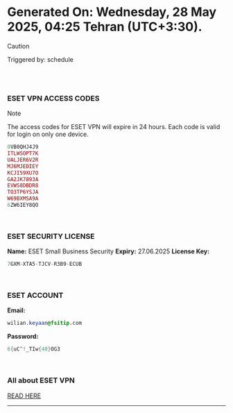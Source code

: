 # Generated On: Wednesday, 28 May 2025, 04:25 Tehran (UTC+3:30).

> [!CAUTION]
> Triggered by: schedule

<br><br>

### ESET VPN ACCESS CODES

> [!NOTE]
> The access codes for ESET VPN will expire in 24 hours.
> Each code is valid for login on only one device.

```ruby
0VB0QHJ4J9
ITLWSOPT7K
UALJER6V2R
MJ6MJEDIEY
KCJI59XU7O
GA2JK7893A
EVWS8DBDR8
TO3TP6YSJA
W69BXMSA9A
6ZW6IEY8QO
```

<br>

### ESET SECURITY LICENSE

**Name:** ESET Small Business Security
**Expiry:** 27.06.2025
**License Key:**

```POV-Ray SDL
7GXM-XTA5-TJCV-R3B9-ECUB
```

<br>

### ESET ACCOUNT

**Email:**

```CSS
wilian.keyaan@fsitip.com
```

**Password:**

```POV-Ray SDL
6{uC^!_TIw{40}OG3
```

<br>

### All about ESET VPN

[READ HERE](https://t.me/F_NiREvil/2113)

---

<br><br>

